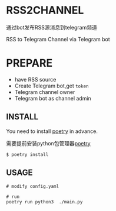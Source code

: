 # RSS2CHANNEL

通过bot发布RSS源消息到telegram频道

RSS to Telegram Channel 
via Telegram bot

# PREPARE

 - have RSS source
 - Create Telegram bot,get `token`
 - Telegram channel owner
 - Telegram bot as channel admin



## INSTALL

You need to install [poetry](https://poetry.eustace.io/docs) in advance.

需要提前安装python包管理器[poetry](https://poetry.eustace.io/docs)

```
$ poetry install

```

## USAGE

```
# modify config.yaml

# run
poetry run python3  ./main.py 
```
